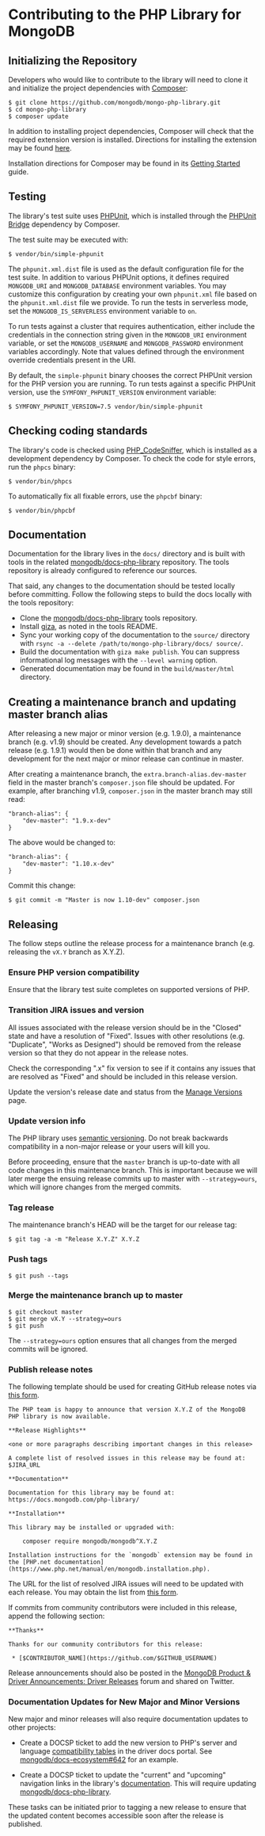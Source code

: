 # Contributing to the PHP Library for MongoDB

## Initializing the Repository

Developers who would like to contribute to the library will need to clone it and initialize the project dependencies
with [Composer](https://getcomposer.org/):

```
$ git clone https://github.com/mongodb/mongo-php-library.git
$ cd mongo-php-library
$ composer update
```

In addition to installing project dependencies, Composer will check that the required extension version is installed.
Directions for installing the extension may be found [here](http://php.net/manual/en/mongodb.installation.php).

Installation directions for Composer may be found in its
[Getting Started](https://getcomposer.org/doc/00-intro.md) guide.

## Testing

The library's test suite uses [PHPUnit](https://phpunit.de/), which is installed through
the [PHPUnit Bridge](https://symfony.com/phpunit-bridge) dependency by Composer.

The test suite may be executed with:

```
$ vendor/bin/simple-phpunit
```

The `phpunit.xml.dist` file is used as the default configuration file for the test suite. In addition to various PHPUnit
options, it defines required
`MONGODB_URI` and `MONGODB_DATABASE` environment variables. You may customize this configuration by creating your
own `phpunit.xml` file based on the
`phpunit.xml.dist` file we provide. To run the tests in serverless mode, set the
`MONGODB_IS_SERVERLESS` environment variable to `on`.

To run tests against a cluster that requires authentication, either include the credentials in the connection string
given in the `MONGODB_URI` environment variable, or set the `MONGODB_USERNAME` and `MONGODB_PASSWORD` environment
variables accordingly. Note that values defined through the environment override credentials present in the URI.

By default, the `simple-phpunit` binary chooses the correct PHPUnit version for the PHP version you are running. To run
tests against a specific PHPUnit version, use the `SYMFONY_PHPUNIT_VERSION` environment variable:

```
$ SYMFONY_PHPUNIT_VERSION=7.5 vendor/bin/simple-phpunit
```

## Checking coding standards

The library's code is checked using [PHP_CodeSniffer](https://github.com/squizlabs/PHP_CodeSniffer), which is installed
as a development dependency by Composer. To check the code for style errors, run the `phpcs` binary:

```
$ vendor/bin/phpcs
```

To automatically fix all fixable errors, use the `phpcbf` binary:

```
$ vendor/bin/phpcbf
```

## Documentation

Documentation for the library lives in the `docs/` directory and is built with tools in the related
[mongodb/docs-php-library](https://github.com/mongodb/docs-php-library)
repository. The tools repository is already configured to reference our sources.

That said, any changes to the documentation should be tested locally before committing. Follow the following steps to
build the docs locally with the tools repository:

* Clone the
  [mongodb/docs-php-library](https://github.com/mongodb/docs-php-library) tools repository.
* Install [giza](https://pypi.python.org/pypi/giza/), as noted in the tools README.
* Sync your working copy of the documentation to the `source/` directory with
  `rsync -a --delete /path/to/mongo-php-library/docs/ source/`.
* Build the documentation with `giza make publish`. You can suppress informational log messages with
  the `--level warning` option.
* Generated documentation may be found in the `build/master/html` directory.

## Creating a maintenance branch and updating master branch alias

After releasing a new major or minor version (e.g. 1.9.0), a maintenance branch
(e.g. v1.9) should be created. Any development towards a patch release (e.g. 1.9.1) would then be done within that
branch and any development for the next major or minor release can continue in master.

After creating a maintenance branch, the `extra.branch-alias.dev-master` field in the master branch's `composer.json`
file should be updated. For example, after branching v1.9, `composer.json` in the master branch may still read:

```
"branch-alias": {
    "dev-master": "1.9.x-dev"
}
```

The above would be changed to:

```
"branch-alias": {
    "dev-master": "1.10.x-dev"
}
```

Commit this change:

```
$ git commit -m "Master is now 1.10-dev" composer.json
```

## Releasing

The follow steps outline the release process for a maintenance branch (e.g. releasing the `vX.Y` branch as X.Y.Z).

### Ensure PHP version compatibility

Ensure that the library test suite completes on supported versions of PHP.

### Transition JIRA issues and version

All issues associated with the release version should be in the "Closed" state and have a resolution of "Fixed". Issues
with other resolutions (e.g.
"Duplicate", "Works as Designed") should be removed from the release version so that they do not appear in the release
notes.

Check the corresponding ".x" fix version to see if it contains any issues that are resolved as "Fixed" and should be
included in this release version.

Update the version's release date and status from the
[Manage Versions](https://jira.mongodb.org/plugins/servlet/project-config/PHPLIB/versions)
page.

### Update version info

The PHP library uses [semantic versioning](http://semver.org/). Do not break backwards compatibility in a non-major
release or your users will kill you.

Before proceeding, ensure that the `master` branch is up-to-date with all code changes in this maintenance branch. This
is important because we will later merge the ensuing release commits up to master with `--strategy=ours`, which will
ignore changes from the merged commits.

### Tag release

The maintenance branch's HEAD will be the target for our release tag:

```
$ git tag -a -m "Release X.Y.Z" X.Y.Z
```

### Push tags

```
$ git push --tags
```

### Merge the maintenance branch up to master

```
$ git checkout master
$ git merge vX.Y --strategy=ours
$ git push
```

The `--strategy=ours` option ensures that all changes from the merged commits will be ignored.

### Publish release notes

The following template should be used for creating GitHub release notes via
[this form](https://github.com/mongodb/mongo-php-library/releases/new).

```
The PHP team is happy to announce that version X.Y.Z of the MongoDB PHP library is now available.

**Release Highlights**

<one or more paragraphs describing important changes in this release>

A complete list of resolved issues in this release may be found at:
$JIRA_URL

**Documentation**

Documentation for this library may be found at:
https://docs.mongodb.com/php-library/

**Installation**

This library may be installed or upgraded with:

    composer require mongodb/mongodb^X.Y.Z

Installation instructions for the `mongodb` extension may be found in the [PHP.net documentation](https://www.php.net/manual/en/mongodb.installation.php).
```

The URL for the list of resolved JIRA issues will need to be updated with each release. You may obtain the list from
[this form](https://jira.mongodb.org/secure/ReleaseNote.jspa?projectId=12483).

If commits from community contributors were included in this release, append the following section:

```
**Thanks**

Thanks for our community contributors for this release:

 * [$CONTRIBUTOR_NAME](https://github.com/$GITHUB_USERNAME)
```

Release announcements should also be posted in
the [MongoDB Product & Driver Announcements: Driver Releases](https://www.mongodb.com/community/forums/tags/c/announcements/driver-releases/110/php)
forum and shared on Twitter.

### Documentation Updates for New Major and Minor Versions

New major and minor releases will also require documentation updates to other projects:

* Create a DOCSP ticket to add the new version to PHP's server and language
  [compatibility tables](https://docs.mongodb.com/drivers/php/#compatibility)
  in the driver docs portal. See
  [mongodb/docs-ecosystem#642](https://github.com/mongodb/docs-ecosystem/pull/642)
  for an example.

* Create a DOCSP ticket to update the "current" and "upcoming" navigation links in the
  library's [documentation](https://docs.mongodb.com/php-library/). This will require updating
  [mongodb/docs-php-library](https://github.com/mongodb/docs-php-library).

These tasks can be initiated prior to tagging a new release to ensure that the updated content becomes accessible soon
after the release is published.

